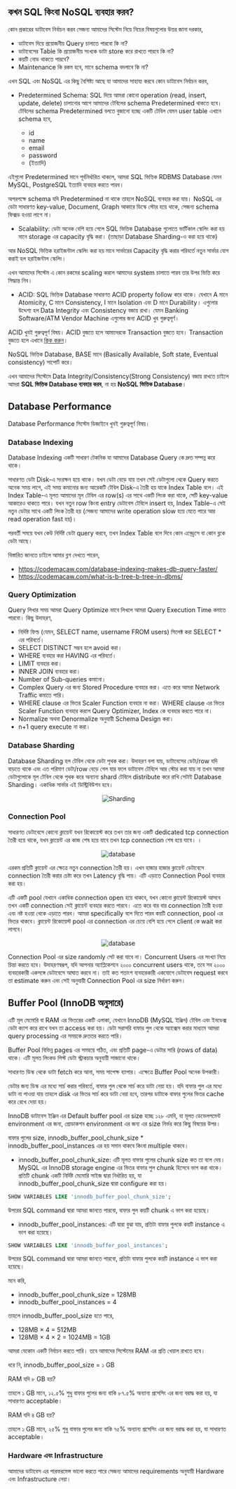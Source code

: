 ## কখন SQL কিংবা NoSQL ব্যবহার করব?

কোন প্রকারের ডাটাবেস নির্বাচন করব সেজন্য আমাদের সিস্টেম নিয়ে নিচের বিষয়গুলোর উত্তর জানা দরকার,

- ডাটাবেস দিয়ে প্রয়োজনীয় Query চালাতে পারবো কি না?
- ডাটাবেসের Table কি প্রয়োজনীয় সংখ্যক ডাটা store করে রাখতে পারবে কি না?
- কয়টি নোড থাকতে পারবে?
- Maintenance কি রকম হবে, মানে schema বদলাবে কি না?

এখন SQL এবং NoSQL এর কিছু বৈশিষ্ট্য আছে যা আমাদের সাহায্য করবে কোন ডাটাবেস নির্বাচন করব,

- Predetermined Schema: SQL দিয়ে আমরা কোনো operation (read, insert, update, delete) চালানোর আগে আমাদের টেবিলের schema Predetermined থাকতে হবে। টেবিলের schema Predetermined বলতে বুজানো হচ্ছে একটি টেবিল যেমন user table এখানে schema হবে,

  - id
  - name
  - email
  - password
  - (ইত্যাদি)

এইগুলো Predetermined মানে পূর্বনির্ধারিত থাকলে, আমরা SQL ভিত্তিক RDBMS Database যেমন MySQL, PostgreSQL ইত্যাদি ব্যবহার করতে পারব।

অপরপক্ষে schema যদি Predetermined না থাকে তাহলে NoSQL ব্যবহার করা যায়। NoSQL এর ডেটা সাধারণত key-value, Document, Graph আকারে ডিস্কে স্টোর হয়ে থাকে, সেজন্য schema ফিক্সড হওয়া লাগে না।

- Scalability: ডেটা অনেক বেশি হয়ে গেলে SQL ভিত্তিক Database গুলোতে ভার্টিকাল স্কেলিং করা হয় মানে storage এর capacity বৃদ্ধি করা। (তাছাড়া Database Sharding-ও করা হয়ে থাকে)

আর NoSQL ভিত্তিক হরাইজন্টাল স্কেলিং করা হয় মানে সার্ভারের Capacity বৃদ্ধি করার পরিবর্তে নতুন সার্ভার যোগ করাই হল হরাইজন্টাল স্কেলিং।

এখন আমাদের সিস্টেম এ কোন রকমের scaling করলে আমাদের system চালাতে পারব তার উপর ভিত্তি করে সিদ্ধান্ত নিব।

- ACID: SQL ভিত্তিক Database সাধারণত ACID property follow করে থাকে। যেখানে A মানে Atomicity, C মানে Consistency, I মানে Isolation এবং D মানে Durability। এগুলোর উদ্দেশ্য হল Data Integrity এবং Consistency বজায় রাখা। যেমন Banking Software/ATM Vendor Machine এগুলোর জন্য ACID খুব গুরুত্বপূর্ণ।

ACID খুবই গুরুত্বপূর্ণ বিষয়। ACID বুজতে হলে আমাদেরকে Transaction বুজতে হবে। Transaction বুজতে হলে এখানে [ক্লিক করুন](https://github.com/lahin31/system-design-bangla/blob/master/sections/database/transaction/README.md)।

NoSQL ভিত্তিক Database, BASE মানে (Basically Available, Soft state, Eventual consistency) সাপোর্ট করে।

এখন আমাদের সিস্টেমে Data Integrity/Consistency(Strong Consistency) বজায় রাখতে চাইলে আমরা **SQL ভিত্তিক Database ব্যবহার করব**, না হয় **NoSQL ভিত্তিক Database**।

## Database Performance

Database Performance সিস্টেম ডিজাইনে খুবই গুরুত্বপূর্ণ বিষয়।

### Database Indexing

Database Indexing একটি সাধারণ টেকনিক যা আমাদের Database Query কে দ্রুত সম্পন্ন করে থাকে।

সাধারণত ডেটা Disk-এ সংরক্ষন হয়ে থাকে। যখন ডেটা বেড়ে যায় তখন সেই ডেটাগুলো থেকে Query করতে অনেক সময় লাগে, এই সময় কমানোর জন্য আরেকটি টেবিল Disk-এ তৈরী হয় যাকে Index Table বলে। এই Index Table-এ মূলত আমাদের মূল টেবিল এর row(s) এর সাথে একটি লিংক করা থাকে, সেটি key-value আকারেও থাকতে পারে। যখন নতুন row কিংবা entry ডেটাবেস টেবিলে insert হয়, Index Table-এ সেই নতুন ডেটার সাথে একটি লিংক তৈরী হয় (সেজন্য আমাদের write operation slow হয়ে যেতে পারে আর read operation fast হয়)।

পরবর্তী সময়ে যখন কেউ নির্দিষ্ট ডেটা query করবে, তখন Index Table বলে দিবে কোন এড্ড্রেসে বা কোন ব্লকে ডেটা আছে।

বিস্তারিত জানতে চাইলে আমার ব্লগ দেখতে পারেন,

- https://codemacaw.com/database-indexing-makes-db-query-faster/
- https://codemacaw.com/what-is-b-tree-b-tree-in-dbms/

### Query Optimization

Query লিখার সময় আমরা Query Optimize ভাবে লিখলে আমরা Query Execution Time কমাতে পারবো। কিছু উদাহরণ,

- নির্দিষ্ট ফিল্ড (যেমন, SELECT name, username FROM users) সিলেক্ট করা SELECT \* এর পরিবর্তে।
- SELECT DISTINCT সম্ভব হলে avoid করা।
- WHERE ব্যবহার করা HAVING এর পরিবর্তে।
- LIMIT ব্যবহার করা।
- INNER JOIN ব্যবহার করা।
- Number of Sub-queries কমানো।
- Complex Query এর জন্য Stored Procedure ব্যবহার করা। এতে করে আমরা Network Traffic কমাতে পারি।
- WHERE clause এর ভিতর Scaler Function ব্যবহার না করা। WHERE clause এর ভিতর Scaler Function ব্যবহার করলে Query Optimizer, Index কে ব্যবহার করতে পারে না।
- Normalize অথবা Denormalize অনুযায়ী Schema Design করা।
- n+1 query execute না করা।

### Database Sharding

Database Sharding হল টেবিল থেকে ডেটা পৃথক করা। উদাহরণ বলা যায়, ডাটাবেসের ডেটা/row যদি বাড়তে থাকে এবং এত পরিমাণ ডেটা/row বেড়ে গেল যার ফলে ডাটাবেস টেবিলে আর স্টোর করা যায় না তখন আমরা ডেটাগুলোকে মূল টেবিল থেকে পৃথক করে অন্যান্য shard টেবিলে distribute করে রাখি সেটাই Database Sharding। একাধিক সার্ভার এই ডিস্ট্রিবিউশন হবে।

<p align="center">
  <img src="../../images/sharding.png" alt="Sharding">
</p>

### Connection Pool

সাধারণত ডেটাবেসে কোনো ক্লায়েন্ট যখন রিকোয়েস্ট করে তখন তার জন্য একটি dedicated tcp connection তৈরী হয়ে থাকে, যখন ক্লায়েন্ট এর কাজ শেষ হয়ে যাবে তখন tcp connection শেষ হয়ে যাবে। ।

<p align="center">
  <img src="./images/db-1.png" alt="database">
</p>

এরকম প্রতিটি ক্লায়েন্ট এর ক্ষেত্রে নতুন connection তৈরী হয়। এখন হাজার হাজার ক্লায়েন্ট ডেটাবেসে connection তৈরী করার চেষ্টা করে তখন Latency বৃদ্ধি পায়। এটি এড়াতে Connection Pool ব্যবহার করা হয়।

এটি একটি pool যেখানে একাধিক connection open হয়ে থাকবে, যখন কোনো ক্লায়েন্ট রিকোয়েস্ট আসবে তখন একটি connection সেই ক্লায়েন্ট ব্যবহার করতে পারবে। এতে করে বার বার connection তৈরী হওয়া এবং নষ্ট হওয়া থেকে এড়াতে পারব। আমরা specifically বলে দিতে পারব কয়টি connection, pool এর ভিতর থাকবে। ক্লায়েন্ট রিকোয়েস্ট pool এর connection এর চেয়ে বেশি হয়ে গেলে client কে wait করা লাগবে।

<p align="center">
  <img src="./images/db-2.png" alt="database">
</p>

Connection Pool এর size randomly সেট করা যাবে না। Concurrent Users এর সংখ্যা নিয়ে চিন্তা করতে হবে। উদাহরণস্বরূপ, যদি আপনার অ্যাপ্লিকেশনে ২০০০ concurrent users থাকে, তবে সব ২০০০ ব্যবহারকারী একসঙ্গে ডেটাবেসে আঘাত করবে না। তাই কত শতাংশ ব্যবহারকারী একযোগে ডেটাবেস request করবে তা estimate করুন এবং সেই অনুযায়ী Connection Pool এর size নির্ধারণ করুন।

## Buffer Pool (InnoDB অনুসারে)

এটি মূল মেমোরি বা RAM এর ভিতরের একটি এলাকা, যেখানে InnoDB (MySQL ইঞ্জিন) টেবিল এবং ইনডেক্স ডেটা ক্যাশ করে রাখে যখন তা access করা হয়। ডেটা সরাসরি বাফার পুল থেকে অ্যাক্সেস করার মাধ্যমে আমরা query processing এর সময়কে দ্রুততর করতে পারি।

Buffer Pool বিভিন্ন pages এর সমন্বয়ে গঠিত, এবং প্রতিটি page-এ ডেটার সারি (rows of data) থাকে। এটি মূলত লিংকড লিস্ট ডেটা স্ট্রাকচার অনুযায়ী সাজানো থাকে।

সাধারণত ডিস্ক থেকে ডাটা fetch করে আনা, সময় সাপেক্ষ ব্যাপার। এক্ষেত্রে Buffer Pool অনেক উপকারী।

ডেটার জন্য ডিস্ক এর মধ্যে সার্চ করার পরিবর্তে, বাফার পুল থেকে সার্চ করে ডাটা নেয়া হয়। যদি বাফার পুল এর মধ্যে ডাটা না পাওয়া যায় তাহলে disk এর ভিতর সার্চ করে ডাটা নেয়া হবে, তারপর ডাটাকে বাফার পুলের ভিতর cache করে রেখে দেয়া হয়।

InnoDB ডাটাবেস ইঞ্জিন এর Default buffer pool এর size হচ্ছে ১২৮ এমবি, যা মূলত ডেভেলপমেন্ট environment এর জন্য, প্রোডাকশন environment এর জন্য এর size নির্ভর করে কিছু বিষয়ের উপর।

বাফার পুলের size, innodb_buffer_pool_chunk_size \* innodb_buffer_pool_instances এর হয় সমান থাকবে কিংবা multiple থাকবে।

- innodb_buffer_pool_chunk_size: এটি মূলত বাফার পুলের chunk size কত তা বলে দেয়। MySQL এর InnoDB storage engine এর ভিতর বাফার পুল chunk হিসেবে ভাগ করা থাকে। প্রতিটি chunk একটি নির্দিষ্ট মেমোরি সাইজ দ্বারা নির্ধারিত হয়, যা innodb_buffer_pool_chunk_size দ্বারা configure করা হয়।

```sql
SHOW VARIABLES LIKE 'innodb_buffer_pool_chunk_size';
```

উপরের SQL command দ্বারা আমরা জানতে পারবো, বাফার পুল কয়টি chunk এ ভাগ করা হয়েছে।

- innodb_buffer_pool_instances: এটি দ্বারা বুঝা যায়, প্রতিটা বাফার পুলকে কয়টি instance এ ভাগ করা হয়েছে।

```sql
SHOW VARIABLES LIKE 'innodb_buffer_pool_instances';
```

উপরের SQL command দ্বারা আমরা জানতে পারবো, প্রতিটা বাফার পুলকে কয়টি instance এ ভাগ করা হয়েছে।

মনে করি,

- innodb_buffer_pool_chunk_size = 128MB
- innodb_buffer_pool_instances = 4

তাহলে innodb_buffer_pool_size হতে পারে,

- 128MB × 4 = 512MB
- 128MB × 4 × 2 = 1024MB = 1GB

আমরা যেকোন একটি নির্বাচন করতে পারি। তবে আমাদের সিস্টেমের RAM এর প্রতি খেয়াল রাখতে হবে।

ধরে নি, innodb_buffer_pool_size = ১ GB

RAM যদি ৮ GB হয়?

তাহলে ১ GB মানে, ১২.৫% শুধু বাফার পুলের জন্য বাকি ৮৭.৫% অন্যান্য প্রসেসিং এর জন্য বরাদ্ধ করা হয়, যা সাধারণত acceptable।

RAM যদি ৪ GB হয়?

তাহলে ১ GB মানে, ২৫% শুধু বাফার পুলের জন্য বাকি ৭৫% অন্যান্য প্রসেসিং এর জন্য বরাদ্ধ করা হয়, যা সাধারণত acceptable।

### Hardware এবং Infrastructure

আমাদের ডাটাবেস এর পারফরমেন্স ভালো করতে পারে সেজন্য আমাদের requirements অনুযায়ী Hardware এবং Infrastructure নেয়া।

